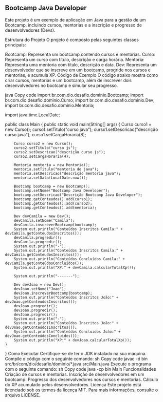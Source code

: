 ## Bootcamp Java Developer
Este projeto é um exemplo de aplicação em Java para a gestão de um Bootcamp, incluindo cursos, mentorias e a inscrição e progresso de desenvolvedores (Devs).

Estrutura do Projeto
O projeto é composto pelas seguintes classes principais:

Bootcamp: Representa um bootcamp contendo cursos e mentorias.
Curso: Representa um curso com título, descrição e carga horária.
Mentoria: Representa uma mentoria com título, descrição e data.
Dev: Representa um desenvolvedor que se inscreve em um bootcamp, progride nos cursos e mentorias, e acumula XP.
Código de Exemplo
O código abaixo mostra como criar cursos, mentorias e um bootcamp, além de inscrever dois desenvolvedores no bootcamp e simular seu progresso.

java
Copy code
import br.com.dio.desafio.dominio.Bootcamp;
import br.com.dio.desafio.dominio.Curso;
import br.com.dio.desafio.dominio.Dev;
import br.com.dio.desafio.dominio.Mentoria;

import java.time.LocalDate;

public class Main {
    public static void main(String[] args) {
        Curso curso1 = new Curso();
        curso1.setTitulo("curso java");
        curso1.setDescricao("descrição curso java");
        curso1.setCargaHoraria(8);

        Curso curso2 = new Curso();
        curso2.setTitulo("curso js");
        curso2.setDescricao("descrição curso js");
        curso2.setCargaHoraria(4);

        Mentoria mentoria = new Mentoria();
        mentoria.setTitulo("mentoria de java");
        mentoria.setDescricao("descrição mentoria java");
        mentoria.setData(LocalDate.now());

        Bootcamp bootcamp = new Bootcamp();
        bootcamp.setNome("Bootcamp Java Developer");
        bootcamp.setDescricao("Descrição Bootcamp Java Developer");
        bootcamp.getConteudos().add(curso1);
        bootcamp.getConteudos().add(curso2);
        bootcamp.getConteudos().add(mentoria);

        Dev devCamila = new Dev();
        devCamila.setNome("Camila");
        devCamila.inscreverBootcamp(bootcamp);
        System.out.println("Conteúdos Inscritos Camila:" + devCamila.getConteudosInscritos());
        devCamila.progredir();
        devCamila.progredir();
        System.out.println("-");
        System.out.println("Conteúdos Inscritos Camila:" + devCamila.getConteudosInscritos());
        System.out.println("Conteúdos Concluídos Camila:" + devCamila.getConteúdosConcluidos());
        System.out.println("XP:" + devCamila.calcularTotalXp());

        System.out.println("-------");

        Dev devJoao = new Dev();
        devJoao.setNome("Joao");
        devJoao.inscreverBootcamp(bootcamp);
        System.out.println("Conteúdos Inscritos João:" + devJoao.getConteudosInscritos());
        devJoao.progredir();
        devJoao.progredir();
        devJoao.progredir();
        System.out.println("-");
        System.out.println("Conteúdos Inscritos João:" + devJoao.getConteúdosInscritos());
        System.out.println("Conteúdos Concluidos João:" + devJoao.getConteúdosConcluidos());
        System.out.println("XP:" + devJoao.calcularTotalXp());
    }
}
Como Executar
Certifique-se de ter o JDK instalado na sua máquina.
Compile o código com o seguinte comando:
sh
Copy code
javac -d bin src/br/com/dio/desafio/dominio/*.java src/Main.java
Execute o programa com o seguinte comando:
sh
Copy code
java -cp bin Main
Funcionalidades
Criação de cursos e mentorias.
Inscrição de desenvolvedores em um bootcamp.
Progresso dos desenvolvedores nos cursos e mentorias.
Cálculo do XP acumulado pelos desenvolvedores.
Licença
Este projeto está licenciado sob os termos da licença MIT. Para mais informações, consulte o arquivo LICENSE.
